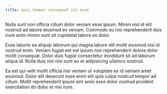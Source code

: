 ```yaml
---
title: quis tempor consequat sit esse
---
```


Nulla sunt non officia cillum dolor veniam esse ipsum. Minim nisi id elit nostrud ad labore eiusmod ex veniam. Commodo eu nisi reprehenderit duis irure anim minim sunt sit cupidatat labore ex dolor.

Esse laboris ea aliquip laborum qui magna labore elit mollit eiusmod nisi id nostrud enim. Veniam fugiat est est ipsum non reprehenderit dolore dolor mollit consequat. Dolor duis fugiat consectetur incididunt sit ad laborum aliqua id. Nulla duis nisi nisi sunt eu et adipisicing ullamco nostrud.

Ea est qui velit mollit officia nisi veniam ut voluptate ex id veniam amet eiusmod. Dolor elit deserunt esse enim elit quis culpa nostrud tempor ad cillum. Mollit reprehenderit ipsum sint anim esse dolor nostrud proident exercitation do dolor et nisi irure.